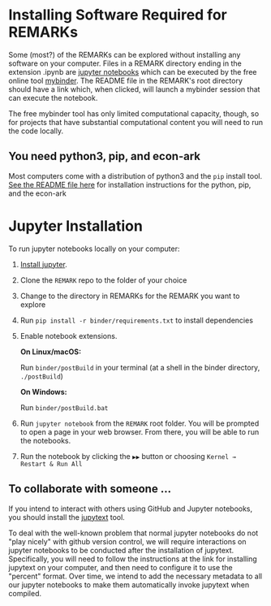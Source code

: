# Installing Software Required for REMARKs

Some (most?) of the REMARKs can be explored without installing any software on your computer. Files in a REMARK directory ending in the extension .ipynb are [jupyter notebooks](https://jupyter.org) which can be executed by the 
free online tool [mybinder](https://mybinder.org). The README file in the REMARK's root directory should have a link 
which, when clicked, will launch a mybinder session that can execute the notebook.

The free mybinder tool has only limited computational capacity, though, so for projects that have substantial 
computational content you will need to run the code locally.

## You need python3, pip, and econ-ark

Most computers come with a distribution of python3 and the `pip` install tool. [See the README file here](https://github.com/econ-ark/HARK) for installation instructions for the python, pip, and the econ-ark

# Jupyter Installation

To run jupyter notebooks locally on your computer:

1. [Install jupyter](https://jupyter.org/install).
2. Clone the `REMARK` repo to the folder of your choice
2. Change to the directory in REMARKs for the REMARK you want to explore
3. Run `pip install -r binder/requirements.txt` to install dependencies
4. Enable notebook extensions.

   **On Linux/macOS:**

   Run `binder/postBuild` in your terminal (at a shell in the binder directory, `./postBuild`)

   **On Windows:**

   Run `binder/postBuild.bat`

5. Run `jupyter notebook` from the `REMARK` root folder. You will be prompted to open a page in your web browser. From there, you will be able to run the notebooks.
6. Run the notebook by clicking the `▶▶` button or choosing `Kernel → Restart & Run All`

## To collaborate with someone ...

If you intend to interact with others using GitHub and Jupyter notebooks, you should 
install the [jupytext](https://towardsdatascience.com/introducing-jupytext-9234fdff6c57) tool.

To deal with the well-known problem that normal jupyter notebooks do not "play nicely" with github version control, we will require interactions on jupyter notebooks to be conducted after the installation of jupytext.  Specifically, you will need to follow the instructions at the link for installing jupytext on your computer, and then need to configure it to use the "percent" format. Over time, we intend to add the necessary metadata to all our jupyter notebooks to make them automatically invoke jupytext when compiled.

